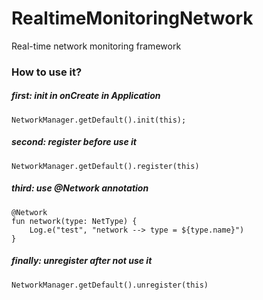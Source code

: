 # RealtimeMonitoringNetwork

Real-time network monitoring framework

### How to use it?

##### first: init in onCreate in Application
```
NetworkManager.getDefault().init(this);
```

##### second: register before use it
```
NetworkManager.getDefault().register(this)
```

##### third: use @Network annotation
```
@Network
fun network(type: NetType) {
    Log.e("test", "network --> type = ${type.name}")
}
```

##### finally: unregister after not use it
```
NetworkManager.getDefault().unregister(this)
```
